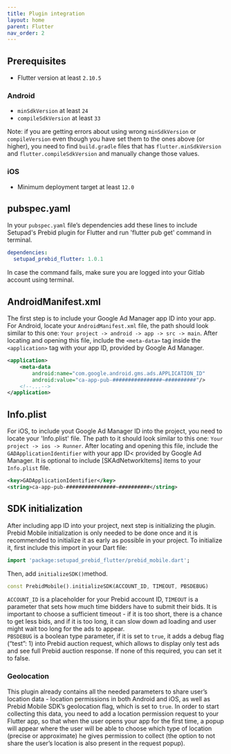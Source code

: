 ```yaml
---
title: Plugin integration
layout: home
parent: Flutter
nav_order: 2
---
```


## Prerequisites
* Flutter version at least `2.10.5`
### Android 
* `minSdkVersion` at least `24`
* `compileSdkVersion` at least `33`

Note: if you are getting errors about using wrong `minSdkVersion` or `compileVersion` even though you have set them to the ones above (or higher), you need to find `build.gradle` files that has `flutter.minSdkVersion` and `flutter.compileSdkVersion` and  manually change those values.

### iOS
* Minimum deployment target at least `12.0`

## pubspec.yaml
In your `pubspec.yaml` file’s dependencies add these lines to include Setupad's Prebid plugin for Flutter and run 'flutter pub get' command in terminal.
```yaml
dependencies:
  setupad_prebid_flutter: 1.0.1
```
In case the command fails, make sure you are logged into your Gitlab account using terminal.

## AndroidManifest.xml

The first step is to include your Google Ad Manager app ID into your app. For Android, locate your `AndroidManifest.xml` file, the path should look similar to this one: `Your project -> android -> app -> src -> main`.
After locating and opening this file, include the `<meta-data>` tag inside the `<application>` tag with your app ID, provided by Google Ad Manager.
```xml
<application>
    <meta-data
        android:name="com.google.android.gms.ads.APPLICATION_ID"
        android:value="ca-app-pub-################~##########"/>
    <!--...-->
</application>
```

## Info.plist
For iOS, to include yout Google Ad Manager ID into the project, you need to locate your 'Info.plist' file. The path to it should look similar to this one: `Your project -> ios -> Runner`. After locating and opening this file, include the `GADApplicationIdentifier` with your app ID< provided by Google Ad Manager. It is optional to include [SKAdNetworkItems] items to your `Info.plist` file.
```xml
<key>GADApplicationIdentifier</key>
<string>ca-app-pub-################~##########</string>
```

## SDK initialization
After including app ID into your project, next step is initializing the plugin. Prebid Mobile initialization is only needed to be done once and it is recommended to initialize it as early as possible in your project.
To initialize it, first include this import in your Dart file:
```dart
import 'package:setupad_prebid_flutter/prebid_mobile.dart';
```

Then, add `initializeSDK()`method. 
```dart
const PrebidMobile().initializeSDK(ACCOUNT_ID, TIMEOUT, PBSDEBUG)
```
`ACCOUNT_ID` is a placeholder for your Prebid account ID, `TIMEOUT` is a parameter that sets how much time bidders have to submit their bids. It is important to choose a sufficient timeout - if it is too short, there is a chance to get less bids, and if it is too long, it can slow down ad loading and user might wait too long for the ads to appear.
\
`PBSDEBUG` is a boolean type parameter, if it is set to `true`, it adds a debug flag (“test”: 1) into Prebid auction request, which allows to display only test ads and see full Prebid auction response. If none of this required, you can set it to false.

### Geolocation

This plugin already contains all the needed parameters to share user’s location data - location permissions in both Android and iOS, as well as Prebid Mobile SDK’s geolocation flag, which is set to `true`. In order to start collecting this data, you need to add a location permission request to your Flutter app, so that when the user opens your app for the first time, a popup will appear where the user will be able to choose which type of location (precise or approximate) he gives permission to collect (the option to not share the user’s location is also present in the request popup).

